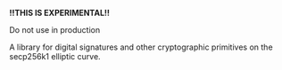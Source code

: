 **!!THIS IS EXPERIMENTAL!!**

Do not use in production

A library for digital signatures and other cryptographic primitives on the secp256k1 elliptic curve.
